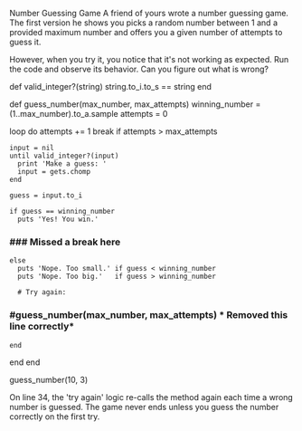 Number Guessing Game
A friend of yours wrote a number guessing game. The first version he shows you picks a random number between 1 and a provided maximum number and offers you a given number of attempts to guess it.

However, when you try it, you notice that it's not working as expected. Run the code and observe its behavior. Can you figure out what is wrong?


def valid_integer?(string)
  string.to_i.to_s == string
end

def guess_number(max_number, max_attempts)
  winning_number = (1..max_number).to_a.sample
  attempts = 0

  loop do
    attempts += 1
    break if attempts > max_attempts

    input = nil
    until valid_integer?(input)
      print 'Make a guess: '
      input = gets.chomp
    end

    guess = input.to_i

    if guess == winning_number
      puts 'Yes! You win.'
###     ### Missed a break here
    else
      puts 'Nope. Too small.' if guess < winning_number
      puts 'Nope. Too big.'   if guess > winning_number

      # Try again:
###      #guess_number(max_number, max_attempts) * Removed this line correctly*
    end
  end
end

guess_number(10, 3)

On line 34, the 'try again' logic re-calls the method again each time a wrong number is guessed. The game never ends unless you guess the number correctly on the first try.

